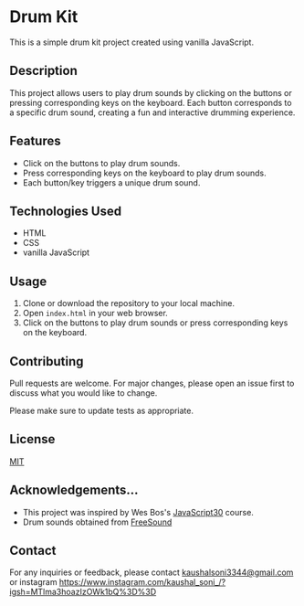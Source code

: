 

# Drum Kit

This is a simple drum kit project created using vanilla JavaScript.

## Description

This project allows users to play drum sounds by clicking on the buttons or pressing corresponding keys on the keyboard. Each button corresponds to a specific drum sound, creating a fun and interactive drumming experience.

## Features

- Click on the buttons to play drum sounds.
- Press corresponding keys on the keyboard to play drum sounds.
- Each button/key triggers a unique drum sound.

## Technologies Used

- HTML
- CSS
- vanilla JavaScript

## Usage

1. Clone or download the repository to your local machine.
2. Open `index.html` in your web browser.
3. Click on the buttons to play drum sounds or press corresponding keys on the keyboard.

## Contributing

Pull requests are welcome. For major changes, please open an issue first to discuss what you would like to change.

Please make sure to update tests as appropriate.

## License

[MIT](https://choosealicense.com/licenses/mit/)

## Acknowledgements...

- This project was inspired by Wes Bos's [JavaScript30](https://javascript30.com/) course.
- Drum sounds obtained from [FreeSound](https://freesound.org/)

## Contact

For any inquiries or feedback, please contact kaushalsoni3344@gmail.com  or 
instagram https://www.instagram.com/kaushal_soni_/?igsh=MTlma3hoazIzOWk1bQ%3D%3D
